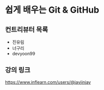 # 쉽게 배우는 Git & GitHub

## 컨트리뷰터 목록

- 진유림
- 너구리
- devyoon99

## 강의 링크

https://www.inflearn.com/users/@jayjinjay
